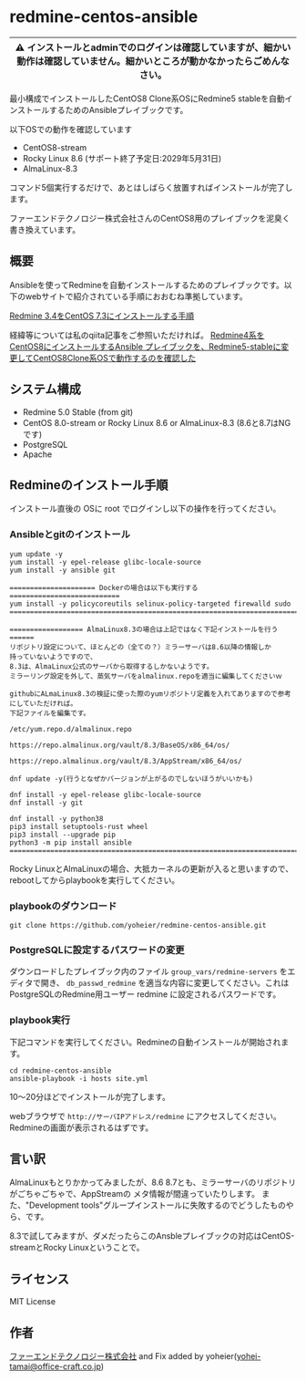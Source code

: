 # redmine-centos-ansible

| :warning: インストールとadminでのログインは確認していますが、細かい動作は確認していません。細かいところが動かなかったらごめんなさい。 |
| --- |

最小構成でインストールしたCentOS8 Clone系OSにRedmine5 stableを自動インストールするためのAnsibleプレイブックです。

以下OSでの動作を確認しています
- CentOS8-stream
- Rocky Linux 8.6 (サポート終了予定日:2029年5月31日)
- AlmaLinux-8.3

コマンド5個実行するだけで、あとはしばらく放置すればインストールが完了します。

ファーエンドテクノロジー株式会社さんのCentOS8用のプレイブックを泥臭く書き換えています。

## 概要

Ansibleを使ってRedmineを自動インストールするためのプレイブックです。以下のwebサイトで紹介されている手順におおむね準拠しています。

[Redmine 3.4をCentOS 7.3にインストールする手順](http://blog.redmine.jp/articles/3_4/install/centos/)

経緯等については私のqiita記事をご参照いただければ。
[Redmine4系をCentOS8にインストールするAnsible プレイブックを、Redmine5-stableに変更してCentOS8Clone系OSで動作するのを確認した](https://qiita.com/yoheier/items/7df934c8afe0eabf5576)


## システム構成

* Redmine 5.0 Stable (from git)
* CentOS 8.0-stream or Rocky Linux 8.6 or AlmaLinux-8.3 (8.6と8.7はNGです)
* PostgreSQL
* Apache


## Redmineのインストール手順

インストール直後の OSに root でログインし以下の操作を行ってください。


### Ansibleとgitのインストール

```
yum update -y
yum install -y epel-release glibc-locale-source
yum install -y ansible git

===================== Dockerの場合は以下も実行する===========================
yum install -y policycoreutils selinux-policy-targeted firewalld sudo
===========================================================================

================== AlmaLinux8.3の場合は上記ではなく下記インストールを行う======
リポジトリ設定について、ほとんどの（全ての？）ミラーサーバは8.6以降の情報しか
持っていないようですので、
8.3は、AlmaLinux公式のサーバから取得するしかないようです。
ミラーリング設定を外して、蒸気サーバをalmalinux.repoを適当に編集してくださいｗ

githubにALmaLinux8.3の検証に使った際のyumリポジトリ定義を入れてありますので参考にしていただければ。
下記ファイルを編集です。

/etc/yum.repo.d/almalinux.repo

https://repo.almalinux.org/vault/8.3/BaseOS/x86_64/os/

https://repo.almalinux.org/vault/8.3/AppStream/x86_64/os/

dnf update -y(行うとなぜかバージョンが上がるのでしないほうがいいかも)

dnf install -y epel-release glibc-locale-source
dnf install -y git

dnf install -y python38
pip3 install setuptools-rust wheel
pip3 install --upgrade pip
python3 -m pip install ansible
===========================================================================
```

Rocky LinuxとAlmaLinuxの場合、大抵カーネルの更新が入ると思いますので、rebootしてからplaybookを実行してください。

### playbookのダウンロード

```
git clone https://github.com/yoheier/redmine-centos-ansible.git
```

### PostgreSQLに設定するパスワードの変更

ダウンロードしたプレイブック内のファイル `group_vars/redmine-servers` をエディタで開き、 `db_passwd_redmine` を適当な内容に変更してください。これはPostgreSQLのRedmine用ユーザー redmine に設定されるパスワードです。

### playbook実行

下記コマンドを実行してください。Redmineの自動インストールが開始されます。

```
cd redmine-centos-ansible
ansible-playbook -i hosts site.yml
```

10〜20分ほどでインストールが完了します。

webブラウザで `http://サーバIPアドレス/redmine` にアクセスしてください。Redmineの画面が表示されるはずです。

## 言い訳
AlmaLinuxもとりかかってみましたが、8.6 8.7とも、ミラーサーバのリポジトリがごちゃごちゃで、AppStreamの
メタ情報が間違っていたりします。
また、"Development tools"グループインストールに失敗するのでどうしたものやら、です。

8.3で試してみますが、ダメだったらこのAnsbleプレイブックの対応はCentOS-streamとRocky Linuxということで。

## ライセンス

MIT License


## 作者

[ファーエンドテクノロジー株式会社](http://www.farend.co.jp/) and Fix added by yoheier(yohei-tamai@office-craft.co.jp)
